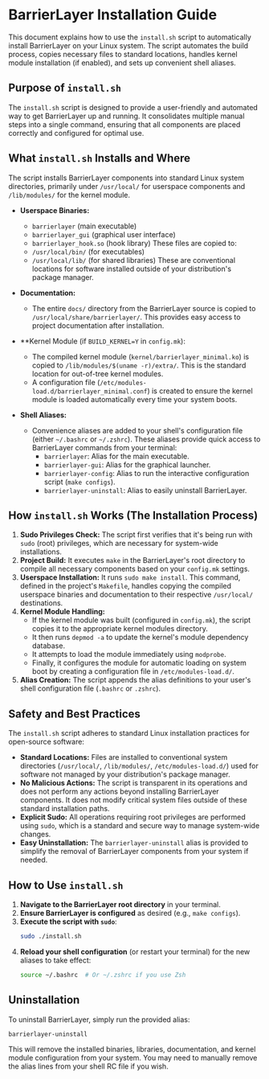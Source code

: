 # BarrierLayer Installation Guide

This document explains how to use the `install.sh` script to automatically install BarrierLayer on your Linux system. The script automates the build process, copies necessary files to standard locations, handles kernel module installation (if enabled), and sets up convenient shell aliases.

## Purpose of `install.sh`

The `install.sh` script is designed to provide a user-friendly and automated way to get BarrierLayer up and running. It consolidates multiple manual steps into a single command, ensuring that all components are placed correctly and configured for optimal use.

## What `install.sh` Installs and Where

The script installs BarrierLayer components into standard Linux system directories, primarily under `/usr/local/` for userspace components and `/lib/modules/` for the kernel module.

*   **Userspace Binaries:**
    *   `barrierlayer` (main executable)
    *   `barrierlayer_gui` (graphical user interface)
    *   `barrierlayer_hook.so` (hook library)
    These files are copied to:
    *   `/usr/local/bin/` (for executables)
    *   `/usr/local/lib/` (for shared libraries)
    These are conventional locations for software installed outside of your distribution's package manager.

*   **Documentation:**
    *   The entire `docs/` directory from the BarrierLayer source is copied to `/usr/local/share/barrierlayer/`.
    This provides easy access to project documentation after installation.

*   **Kernel Module (if `BUILD_KERNEL=Y` in `config.mk`):
    *   The compiled kernel module (`kernel/barrierlayer_minimal.ko`) is copied to `/lib/modules/$(uname -r)/extra/`.
    This is the standard location for out-of-tree kernel modules.
    *   A configuration file (`/etc/modules-load.d/barrierlayer_minimal.conf`) is created to ensure the kernel module is loaded automatically every time your system boots.

*   **Shell Aliases:**
    *   Convenience aliases are added to your shell's configuration file (either `~/.bashrc` or `~/.zshrc`). These aliases provide quick access to BarrierLayer commands from your terminal:
        *   `barrierlayer`: Alias for the main executable.
        *   `barrierlayer-gui`: Alias for the graphical launcher.
        *   `barrierlayer-config`: Alias to run the interactive configuration script (`make configs`).
        *   `barrierlayer-uninstall`: Alias to easily uninstall BarrierLayer.

## How `install.sh` Works (The Installation Process)

1.  **Sudo Privileges Check:** The script first verifies that it's being run with `sudo` (root) privileges, which are necessary for system-wide installations.
2.  **Project Build:** It executes `make` in the BarrierLayer's root directory to compile all necessary components based on your `config.mk` settings.
3.  **Userspace Installation:** It runs `sudo make install`. This command, defined in the project's `Makefile`, handles copying the compiled userspace binaries and documentation to their respective `/usr/local/` destinations.
4.  **Kernel Module Handling:**
    *   If the kernel module was built (configured in `config.mk`), the script copies it to the appropriate kernel modules directory.
    *   It then runs `depmod -a` to update the kernel's module dependency database.
    *   It attempts to load the module immediately using `modprobe`.
    *   Finally, it configures the module for automatic loading on system boot by creating a configuration file in `/etc/modules-load.d/`.
5.  **Alias Creation:** The script appends the alias definitions to your user's shell configuration file (`.bashrc` or `.zshrc`).

## Safety and Best Practices

The `install.sh` script adheres to standard Linux installation practices for open-source software:

*   **Standard Locations:** Files are installed to conventional system directories (`/usr/local/`, `/lib/modules/`, `/etc/modules-load.d/`) used for software not managed by your distribution's package manager.
*   **No Malicious Actions:** The script is transparent in its operations and does not perform any actions beyond installing BarrierLayer components. It does not modify critical system files outside of these standard installation paths.
*   **Explicit Sudo:** All operations requiring root privileges are performed using `sudo`, which is a standard and secure way to manage system-wide changes.
*   **Easy Uninstallation:** The `barrierlayer-uninstall` alias is provided to simplify the removal of BarrierLayer components from your system if needed.

## How to Use `install.sh`

1.  **Navigate to the BarrierLayer root directory** in your terminal.
2.  **Ensure BarrierLayer is configured** as desired (e.g., `make configs`).
3.  **Execute the script with `sudo`**:
    ```bash
    sudo ./install.sh
    ```
4.  **Reload your shell configuration** (or restart your terminal) for the new aliases to take effect:
    ```bash
    source ~/.bashrc  # Or ~/.zshrc if you use Zsh
    ```

## Uninstallation

To uninstall BarrierLayer, simply run the provided alias:

```bash
barrierlayer-uninstall
```

This will remove the installed binaries, libraries, documentation, and kernel module configuration from your system. You may need to manually remove the alias lines from your shell RC file if you wish.
